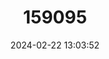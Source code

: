 ---
title: "159095"
category: "Aphylla theodorina"
draft: false
date: 2024-02-22 13:03:52
languages:
  English: ["Ringed Forceptail"]
---